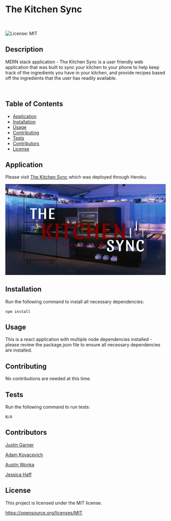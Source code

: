 # The Kitchen Sync
<br>

![License: MIT](https://img.shields.io/badge/License-MIT-yellow.svg)

## Description
MERN stack application - The Kitchen Sync is a user friendly web application that was built to sync your kitchen to your phone to help keep track of the ingredients you have in your kitchen, and provide recipes based off the ingredients that the user has readily available.

<br>

## Table of Contents
* [Application](#Application)
* [Installation](#Installation)
* [Usage](#Usage)
* [Contributing](#Contributing)
* [Tests](#Test)
* [Contributors](#Contributors)    
* [License](#License)


## Application
Please visit [The Kitchen Sync](https://thekitchensync.herokuapp.com/) which was deployed through Heroku.

![](./client/src/components/images/kitchen-presentation.png)

## Installation
Run the following command to install all necessary dependencies:
```
npm install
```

## Usage
This is a react application with multiple node dependencies installed - please review the package.json file to ensure all necessary dependencies are installed.

## Contributing
No contributions are needed at this time.

## Tests
Run the following command to run tests:
```
N/A
```

## Contributors
[Justin Garner](https://github.com/jgarner828)
<br>

[Adam Kovacevich](https://github.com/Kovaceva11)
<br>

[Austin Wonka](https://github.com/AWonka)
<br>

[Jessica Haff](https://github.com/Jesshaff)

## License
This project is licensed under the MIT license.

https://opensource.org/licenses/MIT

